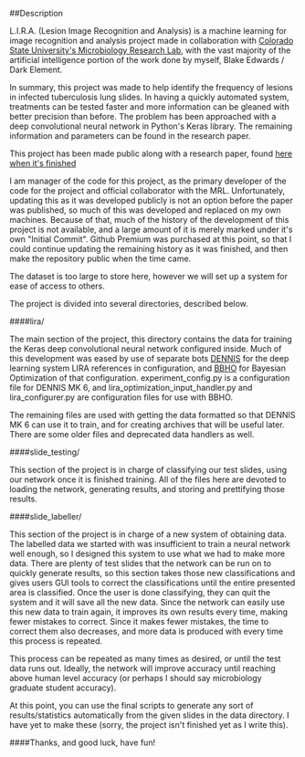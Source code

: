 ##Description

L.I.R.A. (Lesion Image Recognition and Analysis) is a machine learning for image recognition and analysis project made in collaboration with [Colorado State University's Microbiology Research Lab](http://mrl.colostate.edu/), with the vast majority of the artificial intelligence portion of the work done by myself, Blake Edwards / Dark Element.

In summary, this project was made to help identify the frequency of lesions in infected tuberculosis lung slides. In having a quickly automated system, treatments can be tested faster and more information can be gleaned with better precision than before. The problem has been approached with a deep convolutional neural network in Python's Keras library. The remaining information and parameters can be found in the research paper.

This project has been made public along with a research paper, found [here when it's finished]()

I am manager of the code for this project, as the primary developer of the code for the project and official collaborator with the MRL. Unfortunately, updating this as it was developed publicly is not an option before the paper was published, so much of this was developed and replaced on my own machines. Because of that, much of the history of the development of this project is not available, and a large amount of it is merely marked under it's own "Initial Commit". Github Premium was purchased at this point, so that I could continue updating the remaining history as it was finished, and then make the repository public when the time came.

The dataset is too large to store here, however we will set up a system for ease of access to others.

The project is divided into several directories, described below.

####lira/

The main section of the project, this directory contains the data for training the Keras deep convolutional neural network configured inside. Much of this development was eased by use of separate bots [DENNIS](https://github.com/DarkElement75/dennis) for the deep learning system LIRA references in configuration, and [BBHO](https://github.com/DarkElement75/bbho) for Bayesian Optimization of that configuration. experiment_config.py is a configuration file for DENNIS MK 6, and lira_optimization_input_handler.py and lira_configurer.py are configuration files for use with BBHO.

The remaining files are used with getting the data formatted so that DENNIS MK 6 can use it to train, and for creating archives that will be useful later. There are some older files and deprecated data handlers as well.


####slide_testing/

This section of the project is in charge of classifying our test slides, using our network once it is finished training. All of the files here are devoted to loading the network, generating results, and storing and prettifying those results.


####slide_labeller/

This section of the project is in charge of a new system of obtaining data. The labelled data we started with was insufficient to train a neural network well enough, so I designed this system to use what we had to make more data. There are plenty of test slides that the network can be run on to quickly generate results, so this section takes those new classifications and gives users GUI tools to correct the classifications until the entire presented area is classified. Once the user is done classifying, they can quit the system and it will save all the new data. Since the network can easily use this new data to train again, it improves its own results every time, making fewer mistakes to correct. Since it makes fewer mistakes, the time to correct them also decreases, and more data is produced with every time this process is repeated. 

This process can be repeated as many times as desired, or until the test data runs out. Ideally, the network will improve accuracy until reaching above human level accuracy (or perhaps I should say microbiology graduate student accuracy). 

At this point, you can use the final scripts to generate any sort of results/statistics automatically from the given slides in the data directory. I have yet to make these (sorry, the project isn't finished yet as I write this).

####Thanks, and good luck, have fun!

